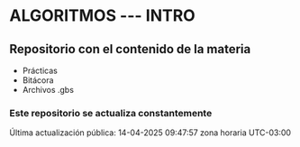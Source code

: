 # ALGORITMOS --- INTRO

## Repositorio con el contenido de la materia

- Prácticas
- Bitácora
- Archivos .gbs

### Este repositorio se actualiza constantemente

Última actualización pública: 14-04-2025 09:47:57 zona horaria UTC-03:00

